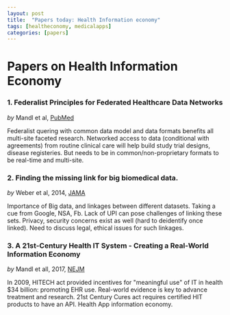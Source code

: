 ```yaml
---
layout: post
title:  "Papers today: Health Information economy"
tags: [healtheconomy, medicalapps] 
categories: [papers] 
---
```



# Papers on Health Information Economy

### 1. Federalist Principles for Federated Healthcare Data Networks

_by_ Mandl et al, [PubMed][FPFHDN]

Federalist quering with common data model and data formats benefits all multi-site faceted research. Networked access to data (conditional with agreements) from routine clinical care will help build study trial designs, disease registeries. But needs to be in common/non-proprietary formats to be real-time and multi-site. 


### 2. Finding the missing link for big biomedical data.

_by_ Weber et al, 2014, [JAMA][jama-weber] 

Importance of Big data, and linkages between different datasets. Taking a cue from Google, NSA, Fb. Lack of UPI can pose challenges of linking these sets. Privacy, security concerns exist as well (hard to deidentify once linked). Need to discuss legal, ethical issues for such linkages. 

### 3. A 21st-Century Health IT System - Creating a Real-World Information Economy

_by_ Mandl et all, 2017, [NEJM][nejm-mandl] 

In 2009, HITECH act provided incentives for "meaningful use" of IT in health $34 billion: promoting EHR use. Real-world evidence is key to advance treatment and research. 21st Century Cures act requires certified HIT products to have an API. 
Health App information economy. 


[FPFHDN]: https://www.ncbi.nlm.nih.gov/pmc/articles/PMC4392383
[jama-weber]: https://jamanetwork.com/journals/jama/fullarticle/1883026
[nejm-mandl]: https://www.nejm.org/doi/full/10.1056/NEJMp1700235?url_ver=Z39.88-2003&rfr_id=ori:rid:crossref.org&rfr_dat=cr_pub%3dpubmed

